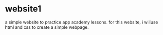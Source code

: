 # website1
a simple website to practice app academy lessons. for this website, i willuse
html and css to create a simple webpage.
